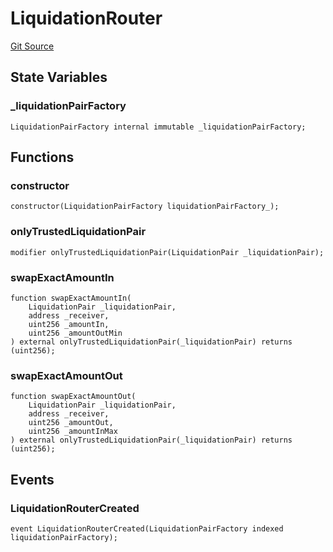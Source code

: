# LiquidationRouter
[Git Source](https://github.com/GenerationSoftware/pt-v5-liquidator/blob/main/src/LiquidationRouter.sol)


## State Variables
### _liquidationPairFactory

```solidity
LiquidationPairFactory internal immutable _liquidationPairFactory;
```


## Functions
### constructor


```solidity
constructor(LiquidationPairFactory liquidationPairFactory_);
```

### onlyTrustedLiquidationPair


```solidity
modifier onlyTrustedLiquidationPair(LiquidationPair _liquidationPair);
```

### swapExactAmountIn


```solidity
function swapExactAmountIn(
    LiquidationPair _liquidationPair,
    address _receiver,
    uint256 _amountIn,
    uint256 _amountOutMin
) external onlyTrustedLiquidationPair(_liquidationPair) returns (uint256);
```

### swapExactAmountOut


```solidity
function swapExactAmountOut(
    LiquidationPair _liquidationPair,
    address _receiver,
    uint256 _amountOut,
    uint256 _amountInMax
) external onlyTrustedLiquidationPair(_liquidationPair) returns (uint256);
```

## Events
### LiquidationRouterCreated

```solidity
event LiquidationRouterCreated(LiquidationPairFactory indexed liquidationPairFactory);
```

